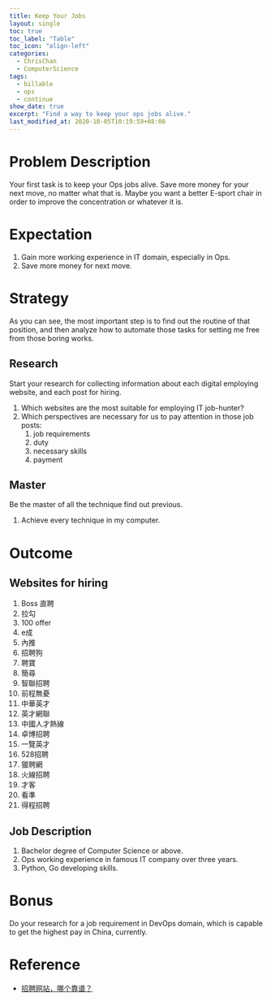 ```yaml
---
title: Keep Your Jobs
layout: single
toc: true
toc_label: "Table"
toc_icon: "align-left"
categories:
  - ChrisChan
  - ComputerScience
tags:
  - billable
  - ops
  - continue
show_date: true
excerpt: "Find a way to keep your ops jobs alive."
last_modified_at: 2020-10-05T10:19:59+08:00
---
```


# Problem Description

Your first task is to keep your Ops jobs alive. Save more money for your next move, no matter what that is. Maybe you want a better E-sport chair in order to improve the concentration or whatever it is.

# Expectation

1. Gain more working experience in IT domain, especially in Ops.
2. Save more money for next move.

# Strategy

As you can see, the most important step is to find out the routine of that position, and then analyze how to automate those tasks for setting me free from those boring works. 

## Research

Start your research for collecting information about each digital employing website, and each post for hiring.

1. Which websites are the most suitable for employing IT job-hunter?
2. Which perspectives are necessary for us to pay attention in those job posts: 
   1. job requirements
   2. duty
   3. necessary skills
   4. payment

## Master

Be the master of all the technique find out previous. 

1. Achieve every technique in my computer.

# Outcome

## Websites for hiring

1. Boss 直聘
2. 拉勾
3. 100 offer
4. e成
5. 內推
6. 招聘狗
7. 聘寶
8. 簡尋
9. 智聯招聘
10. 前程無憂
11. 中華英才
12. 英才網聯
13. 中國人才熱線
14. 卓博招聘
15. 一覽英才
16. 528招聘
17. 獵聘網
18. 火線招聘
19. 才客
20. 看準
21. 得程招聘

## Job Description

1. Bachelor degree of Computer Science or above.
2. Ops working experience in famous IT company over three years.
3. Python, Go developing skills.

# Bonus

Do your research for a job requirement in DevOps domain, which is capable to get the highest pay in China, currently. 

# Reference

- [招聘网站，哪个靠谱？](https://www.zhihu.com/question/35067324/answer/150041213)